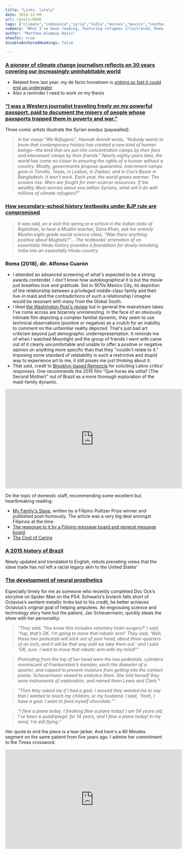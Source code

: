 ```yaml
---
title: "Links, lately"
date: 2018-12-09
url: /posts/0006
tags: ["climate","indonesia","syria","india","movies","mexico","southeast asia","philippines","class","brazil","technology","disability"]
summary: "What I've been reading, featuring refugees illustrated, Roma (2018), and neural prosthetics"
author: "Matthew Alampay Davis"
showToc: true
disableAnchoredHeadings: false

---
```


### [A pioneer of climate change journalism reflects on 30 years covering our increasingly uninhabitable world](https://www.newyorker.com/magazine/2018/11/26/how-extreme-weather-is-shrinking-the-planet)

+ Related from last year: my de facto hometown is [sinking so fast it could end up underwater](https://www.nytimes.com/interactive/2017/12/21/world/asia/jakarta-sinking-climate.html)
+ Also a reminder I need to work on my thesis

### [“I was a Western journalist traveling freely on my powerful passport, paid to document the misery of people whose passports trapped them in poverty and war.”](https://www.nybooks.com/articles/2018/12/06/syrian-refugees-where-else-can-they-go/)

Three comic artists illustrate the Syrian exodus (paywalled):

> *In her essay “We Refugees”, Hannah Arendt wrote, “Nobody wants to know that contemporary history has created a new kind of human beings—the kind that are put into concentration camps by their foes and internment camps by their friends.” Nearly eighty years later, the world has come no closer to ensuring the rights of a human without a country. Mostly, governments propose quarantine. Internment camps grow in Tornillo, Texas, in Lesbos, in Zaatari, and in Cox’s Bazar in Bangladesh. It won’t work. Each year, the world grows warmer. The oceans rise. Wars are fought for ever-scarcer resources. If the wealthy West worries about one million Syrians, what will it do with millions of climate refugees?”*

### [How secondary-school history textbooks under BJP rule are compromised](https://www.nybooks.com/articles/2018/12/06/indias-dangerous-new-curriculum/)

> *It was odd, on a visit this spring to a school in the Indian state of Rajasthan, to hear a Muslim teacher, Sana Khan, ask her entirely Muslim eight-grade social science class, “Was there anything positive about Mughals?"... The textbooks’ promotion of an essentially Hindu history provides a foundation for slowly remaking India into an essentially Hindu country.*

### Roma (2018), dir. Alfonso Cuarón

+ I attended an advanced screening of what's expected to be a strong awards contender. I don't know how autobiographical it is but the movie just breathes love and gratitude. Set in 1970s Mexico City, its depiction of the relationship between a privileged middle-class family and their live-in maid and the contradictions of such a relationship I imagine would be resonant with many from the Global South.
+ I liked [the Washington Post's review](https://www.washingtonpost.com/goingoutguide/movies/no-the-movie-roma-isnt-as-good-as-youve-heard-its-even-better/2018/12/05/480c866c-f592-11e8-bc79-68604ed88993_story.html?utm_term=.e7d52a398ad4) but in general the mainstream takes I've come across are bizarrely uninteresting. In the face of an obviously intimate film depicting a complex familial dynamic, they seem to use technical observations (positive or negative) as a crutch for an inability to comment on the unfamiliar reality depicted. That's just bad art criticism beyond just demographic underrepresentation. It reminds me of when I watched Moonlight and the group of friends I went with came out of it clearly uncomfortable and unable to offer a positive or negative opinion on anything more specific than that they "couldn't relate to it." Imposing some standard of relatability is such a restrictive and stupid way to experience art to me, it still pisses me just thinking about it.
+ That said, credit to [Brooklyn-based Remezcla](http://remezcla.com/lists/film/latino-film-critics-review-roma-alfonso-cuaron/) for soliciting Latino critics' responses. One recommends the 2015 film “Que horas ela volta? (The Second Mother)” out of Brazil as a more thorough exploration of the maid-family dynamic.

<iframe width="560" height="315" src="https://www.youtube.com/embed/6BS27ngZtxg?si=rmyKoKbyEe88QtVV" title="YouTube video player" frameborder="0" allow="accelerometer; autoplay; clipboard-write; encrypted-media; gyroscope; picture-in-picture; web-share" allowfullscreen></iframe>

On the topic of domestic staff, recommending some excellent but heartbreaking reading:
+ [My Family's Slave](https://www.theatlantic.com/magazine/archive/2017/06/lolas-story/524490/), written by a Filipino Pulitzer Prize winner and published post-humously. The article was a very big deal amongst Filipinos at the time.
+ [The response to it by a Filipino message board and general message board](https://www.reddit.com/r/offbeat/comments/6c7fjt/my_familys_slave_she_lived_with_us_for_56_years/). 
+ [The Cost of Caring](https://www.newyorker.com/magazine/2016/04/11/the-sacrifices-of-an-immigrant-caregiver)

### [A 2015 history of Brazil](https://www.nybooks.com/articles/2018/12/06/bolsonaro-brazils-brutal-messiah/)

Newly updated and translated to English, rebuts prevailing views that the slave trade has not left a racist legacy akin to the United States'

### [The development of neural prosthetics](https://www.newyorker.com/magazine/2018/11/26/how-to-control-a-machine-with-your-brain)

Especially timely for me as someone who recently completed Doc Ock’s storyline on Spider-Man on the PS4. Schwartz’s biotech falls short of Octavius’s sentient metallic limbs but to his credit, he better achieves Octavius’s original goal of helping amputees. An engrossing science and technology story here but the patient, Jan Scheuermann, quickly steals the show with her personality:

> *"They said, ‘You know this includes voluntary brain surgery?’ I said, ‘Yup, that’s OK. I’m going to move that robotic arm!’ They said, ‘Well, these two pedestals will stick out of your head, about three-quarters of an inch, and it will be that way until we take them out.’ and I said ‘OK, sure. I want to move that robotic arm with my mind!’"*

> *Protruding from the top of her head were the two pedestals: cylinders reminiscent of Frankenstein’s monster, each the diameter of a quarter, and capped to prevent moisture from getting into the contact points. Scheuermann vowed to embrace them. She told herself they were instruments of exploration, and named them Lewis and Clark.**

> *"Then they asked me if I had a goal. I sensed they wanted me to say that I wanted to touch my children, or my husband. I said, ‘Yeah, I have a goal. I want to feed myself chocolate.’"*

> *“I flew a plane today. I freaking flew a plane today! I am 54 years old, I’ve been a quadriplegic for 14 years, and I flew a plane today! In my mind, I’m still flying.”*

Her quote to end the piece is a tear-jerker. And here's a 60 Minutes segment on the same patient from five years ago. I admire her commitment to the Times crossword.

<iframe width="560" height="315" src="https://www.youtube.com/embed/Z3a5u6djGnE?si=PqrorRwym__ug8vu" title="YouTube video player" frameborder="0" allow="accelerometer; autoplay; clipboard-write; encrypted-media; gyroscope; picture-in-picture; web-share" allowfullscreen></iframe>

